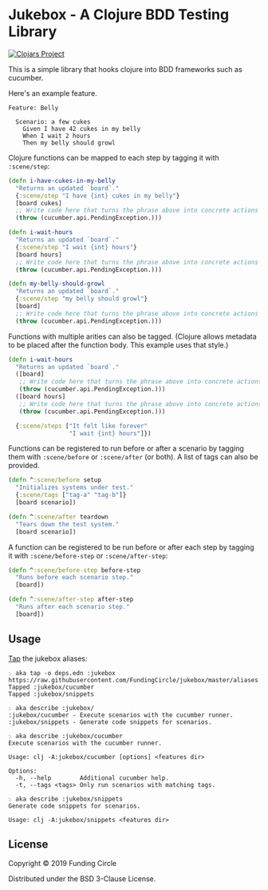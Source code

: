 # Jukebox - A Clojure BDD Testing Library

[![Clojars Project](https://img.shields.io/clojars/v/fundingcircle/jukebox.svg)](https://clojars.org/fundingcircle/jukebox)

This is a simple library that hooks clojure into BDD frameworks such
as cucumber.

Here's an example feature.
```
Feature: Belly

  Scenario: a few cukes
    Given I have 42 cukes in my belly
    When I wait 2 hours
    Then my belly should growl
```

Clojure functions can be mapped to each step by tagging it with `:scene/step`:
```clojure
(defn i-have-cukes-in-my-belly
  "Returns an updated `board`."
  {:scene/step "I have {int} cukes in my belly"}
  [board cukes]
  ;; Write code here that turns the phrase above into concrete actions
  (throw (cucumber.api.PendingException.)))

(defn i-wait-hours
  "Returns an updated `board`."
  {:scene/step "I wait {int} hours"}
  [board hours]
  ;; Write code here that turns the phrase above into concrete actions
  (throw (cucumber.api.PendingException.)))

(defn my-belly-should-growl
  "Returns an updated `board`."
  {:scene/step "my belly should growl"}
  [board]
  ;; Write code here that turns the phrase above into concrete actions
  (throw (cucumber.api.PendingException.)))
```

Functions with multiple arities can also be tagged. (Clojure allows metadata to be placed after the function body. This example uses that style.)
```clojure
(defn i-wait-hours
  "Returns an updated `board`."
  ([board]
   ;; Write code here that turns the phrase above into concrete actions
   (throw (cucumber.api.PendingException.)))
  ([board hours]
   ;; Write code here that turns the phrase above into concrete actions
   (throw (cucumber.api.PendingException.)))

  {:scene/steps ["It felt like forever"
                 "I wait {int} hours"]})
```

Functions can be registered to run before or after a scenario by
tagging them with `:scene/before` or `:scene/after` (or both).
A list of tags can also be provided.
```clojure
(defn ^:scene/before setup
  "Initializes systems under test."
  {:scene/tags ["tag-a" "tag-b"]}
  [board scenario])

(defn ^:scene/after teardown
  "Tears down the test system."
  [board scenario])
```

A function can be registered to be run before or after each step by
tagging it with `:scene/before-step` or `:scene/after-step`:
```clojure
(defn ^:scene/before-step before-step
  "Runs before each scenario step."
  [board])

(defn ^:scene/after-step after-step
  "Runs after each scenario step."
  [board])
```

## Usage

[Tap](https://github.com/matthias-margush/aka) the jukebox aliases:

``` shell
჻ aka tap -o deps.edn :jukebox https://raw.githubusercontent.com/FundingCircle/jukebox/master/aliases.edn
Tapped :jukebox/cucumber
Tapped :jukebox/snippets

჻ aka describe :jukebox/
:jukebox/cucumber - Execute scenarios with the cucumber runner.
:jukebox/snippets - Generate code snippets for scenarios.

჻ aka describe :jukebox/cucumber
Execute scenarios with the cucumber runner.

Usage: clj -A:jukebox/cucumber [options] <features dir>

Options:
  -h, --help        Additional cucumber help.
  -t, --tags <tags> Only run scenarios with matching tags.

჻ aka describe :jukebox/snippets
Generate code snippets for scenarios.

Usage: clj -A:jukebox/snippets <features dir>
```

## License

Copyright © 2019 Funding Circle

Distributed under the BSD 3-Clause License.
